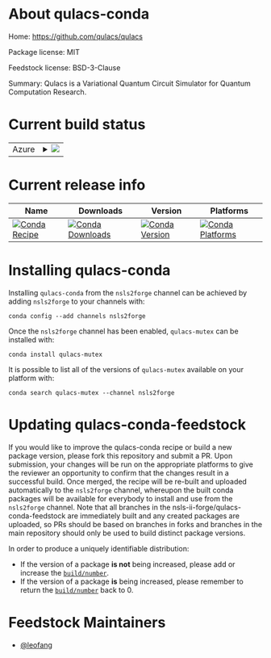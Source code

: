 About qulacs-conda
==================

Home: https://github.com/qulacs/qulacs

Package license: MIT

Feedstock license: BSD-3-Clause

Summary: Qulacs is a Variational Quantum Circuit Simulator for Quantum Computation Research.



Current build status
====================


<table>
    
  <tr>
    <td>Azure</td>
    <td>
      <details>
        <summary>
          <a href="https://dev.azure.com/nsls2forge/nsls2forge/_build/latest?definitionId=235&branchName=master">
            <img src="https://dev.azure.com/nsls2forge/nsls2forge/_apis/build/status/qulacs-feedstock?branchName=master">
          </a>
        </summary>
        <table>
          <thead><tr><th>Variant</th><th>Status</th></tr></thead>
          <tbody><tr>
              <td>linux_64_cuda_compiler_version10.0python3.6</td>
              <td>
                <a href="https://dev.azure.com/nsls2forge/nsls2forge/_build/latest?definitionId=235&branchName=master">
                  <img src="https://dev.azure.com/nsls2forge/nsls2forge/_apis/build/status/qulacs-feedstock?branchName=master&jobName=linux&configuration=linux_64_cuda_compiler_version10.0python3.6" alt="variant">
                </a>
              </td>
            </tr><tr>
              <td>linux_64_cuda_compiler_version10.0python3.7</td>
              <td>
                <a href="https://dev.azure.com/nsls2forge/nsls2forge/_build/latest?definitionId=235&branchName=master">
                  <img src="https://dev.azure.com/nsls2forge/nsls2forge/_apis/build/status/qulacs-feedstock?branchName=master&jobName=linux&configuration=linux_64_cuda_compiler_version10.0python3.7" alt="variant">
                </a>
              </td>
            </tr><tr>
              <td>linux_64_cuda_compiler_version10.0python3.8</td>
              <td>
                <a href="https://dev.azure.com/nsls2forge/nsls2forge/_build/latest?definitionId=235&branchName=master">
                  <img src="https://dev.azure.com/nsls2forge/nsls2forge/_apis/build/status/qulacs-feedstock?branchName=master&jobName=linux&configuration=linux_64_cuda_compiler_version10.0python3.8" alt="variant">
                </a>
              </td>
            </tr><tr>
              <td>linux_64_cuda_compiler_version10.1python3.6</td>
              <td>
                <a href="https://dev.azure.com/nsls2forge/nsls2forge/_build/latest?definitionId=235&branchName=master">
                  <img src="https://dev.azure.com/nsls2forge/nsls2forge/_apis/build/status/qulacs-feedstock?branchName=master&jobName=linux&configuration=linux_64_cuda_compiler_version10.1python3.6" alt="variant">
                </a>
              </td>
            </tr><tr>
              <td>linux_64_cuda_compiler_version10.1python3.7</td>
              <td>
                <a href="https://dev.azure.com/nsls2forge/nsls2forge/_build/latest?definitionId=235&branchName=master">
                  <img src="https://dev.azure.com/nsls2forge/nsls2forge/_apis/build/status/qulacs-feedstock?branchName=master&jobName=linux&configuration=linux_64_cuda_compiler_version10.1python3.7" alt="variant">
                </a>
              </td>
            </tr><tr>
              <td>linux_64_cuda_compiler_version10.1python3.8</td>
              <td>
                <a href="https://dev.azure.com/nsls2forge/nsls2forge/_build/latest?definitionId=235&branchName=master">
                  <img src="https://dev.azure.com/nsls2forge/nsls2forge/_apis/build/status/qulacs-feedstock?branchName=master&jobName=linux&configuration=linux_64_cuda_compiler_version10.1python3.8" alt="variant">
                </a>
              </td>
            </tr><tr>
              <td>linux_64_cuda_compiler_version10.2python3.6</td>
              <td>
                <a href="https://dev.azure.com/nsls2forge/nsls2forge/_build/latest?definitionId=235&branchName=master">
                  <img src="https://dev.azure.com/nsls2forge/nsls2forge/_apis/build/status/qulacs-feedstock?branchName=master&jobName=linux&configuration=linux_64_cuda_compiler_version10.2python3.6" alt="variant">
                </a>
              </td>
            </tr><tr>
              <td>linux_64_cuda_compiler_version10.2python3.7</td>
              <td>
                <a href="https://dev.azure.com/nsls2forge/nsls2forge/_build/latest?definitionId=235&branchName=master">
                  <img src="https://dev.azure.com/nsls2forge/nsls2forge/_apis/build/status/qulacs-feedstock?branchName=master&jobName=linux&configuration=linux_64_cuda_compiler_version10.2python3.7" alt="variant">
                </a>
              </td>
            </tr><tr>
              <td>linux_64_cuda_compiler_version10.2python3.8</td>
              <td>
                <a href="https://dev.azure.com/nsls2forge/nsls2forge/_build/latest?definitionId=235&branchName=master">
                  <img src="https://dev.azure.com/nsls2forge/nsls2forge/_apis/build/status/qulacs-feedstock?branchName=master&jobName=linux&configuration=linux_64_cuda_compiler_version10.2python3.8" alt="variant">
                </a>
              </td>
            </tr><tr>
              <td>linux_64_cuda_compiler_version9.2python3.6</td>
              <td>
                <a href="https://dev.azure.com/nsls2forge/nsls2forge/_build/latest?definitionId=235&branchName=master">
                  <img src="https://dev.azure.com/nsls2forge/nsls2forge/_apis/build/status/qulacs-feedstock?branchName=master&jobName=linux&configuration=linux_64_cuda_compiler_version9.2python3.6" alt="variant">
                </a>
              </td>
            </tr><tr>
              <td>linux_64_cuda_compiler_version9.2python3.7</td>
              <td>
                <a href="https://dev.azure.com/nsls2forge/nsls2forge/_build/latest?definitionId=235&branchName=master">
                  <img src="https://dev.azure.com/nsls2forge/nsls2forge/_apis/build/status/qulacs-feedstock?branchName=master&jobName=linux&configuration=linux_64_cuda_compiler_version9.2python3.7" alt="variant">
                </a>
              </td>
            </tr><tr>
              <td>linux_64_cuda_compiler_version9.2python3.8</td>
              <td>
                <a href="https://dev.azure.com/nsls2forge/nsls2forge/_build/latest?definitionId=235&branchName=master">
                  <img src="https://dev.azure.com/nsls2forge/nsls2forge/_apis/build/status/qulacs-feedstock?branchName=master&jobName=linux&configuration=linux_64_cuda_compiler_version9.2python3.8" alt="variant">
                </a>
              </td>
            </tr><tr>
              <td>linux_64_cuda_compiler_versionNonepython3.6</td>
              <td>
                <a href="https://dev.azure.com/nsls2forge/nsls2forge/_build/latest?definitionId=235&branchName=master">
                  <img src="https://dev.azure.com/nsls2forge/nsls2forge/_apis/build/status/qulacs-feedstock?branchName=master&jobName=linux&configuration=linux_64_cuda_compiler_versionNonepython3.6" alt="variant">
                </a>
              </td>
            </tr><tr>
              <td>linux_64_cuda_compiler_versionNonepython3.7</td>
              <td>
                <a href="https://dev.azure.com/nsls2forge/nsls2forge/_build/latest?definitionId=235&branchName=master">
                  <img src="https://dev.azure.com/nsls2forge/nsls2forge/_apis/build/status/qulacs-feedstock?branchName=master&jobName=linux&configuration=linux_64_cuda_compiler_versionNonepython3.7" alt="variant">
                </a>
              </td>
            </tr><tr>
              <td>linux_64_cuda_compiler_versionNonepython3.8</td>
              <td>
                <a href="https://dev.azure.com/nsls2forge/nsls2forge/_build/latest?definitionId=235&branchName=master">
                  <img src="https://dev.azure.com/nsls2forge/nsls2forge/_apis/build/status/qulacs-feedstock?branchName=master&jobName=linux&configuration=linux_64_cuda_compiler_versionNonepython3.8" alt="variant">
                </a>
              </td>
            </tr>
          </tbody>
        </table>
      </details>
    </td>
  </tr>
</table>

Current release info
====================

| Name | Downloads | Version | Platforms |
| --- | --- | --- | --- |
| [![Conda Recipe](https://img.shields.io/badge/recipe-qulacs--mutex-green.svg)](https://anaconda.org/nsls2forge/qulacs-mutex) | [![Conda Downloads](https://img.shields.io/conda/dn/nsls2forge/qulacs-mutex.svg)](https://anaconda.org/nsls2forge/qulacs-mutex) | [![Conda Version](https://img.shields.io/conda/vn/nsls2forge/qulacs-mutex.svg)](https://anaconda.org/nsls2forge/qulacs-mutex) | [![Conda Platforms](https://img.shields.io/conda/pn/nsls2forge/qulacs-mutex.svg)](https://anaconda.org/nsls2forge/qulacs-mutex) |

Installing qulacs-conda
=======================

Installing `qulacs-conda` from the `nsls2forge` channel can be achieved by adding `nsls2forge` to your channels with:

```
conda config --add channels nsls2forge
```

Once the `nsls2forge` channel has been enabled, `qulacs-mutex` can be installed with:

```
conda install qulacs-mutex
```

It is possible to list all of the versions of `qulacs-mutex` available on your platform with:

```
conda search qulacs-mutex --channel nsls2forge
```




Updating qulacs-conda-feedstock
===============================

If you would like to improve the qulacs-conda recipe or build a new
package version, please fork this repository and submit a PR. Upon submission,
your changes will be run on the appropriate platforms to give the reviewer an
opportunity to confirm that the changes result in a successful build. Once
merged, the recipe will be re-built and uploaded automatically to the
`nsls2forge` channel, whereupon the built conda packages will be available for
everybody to install and use from the `nsls2forge` channel.
Note that all branches in the nsls-ii-forge/qulacs-conda-feedstock are
immediately built and any created packages are uploaded, so PRs should be based
on branches in forks and branches in the main repository should only be used to
build distinct package versions.

In order to produce a uniquely identifiable distribution:
 * If the version of a package **is not** being increased, please add or increase
   the [``build/number``](https://conda.io/docs/user-guide/tasks/build-packages/define-metadata.html#build-number-and-string).
 * If the version of a package **is** being increased, please remember to return
   the [``build/number``](https://conda.io/docs/user-guide/tasks/build-packages/define-metadata.html#build-number-and-string)
   back to 0.

Feedstock Maintainers
=====================

* [@leofang](https://github.com/leofang/)

